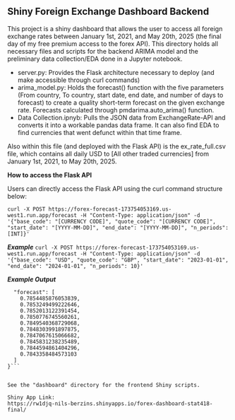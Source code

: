 ## Shiny Foreign Exchange Dashboard Backend 

This project is a shiny dashboard that allows the user to access all foreign exchange rates between January 1st, 2021, and May 20th, 2025 (the final day of my free premium access to the forex API). This directory holds all necessary files and scripts for the backend ARIMA model and the preliminary data collection/EDA done in a Jupyter notebook. 
- server.py: Provides the Flask architecture necessary to deploy (and make accessible through curl commands)
- arima_model.py: Holds the forecast() function with the five parameters (From country, To country, start date, end date, and number of days to forecast) to create a quality short-term forecast on the given exchange rate. Forecasts calculated through pmdarima.auto_arima() function.
- Data Collection.ipnyb: Pulls the JSON data from ExchangeRate-API and converts it into a workable pandas data frame. It can also find EDA to find currencies that went defunct within that time frame. 

Also within this file (and deployed with the Flask API) is the ex_rate_full.csv file, which contains all daily USD to [All other traded currencies] from January 1st, 2021, to May 20th, 2025.

**How to access the Flask API**

Users can directly access the Flask API using the curl command structure below:


```curl -X POST https://forex-forecast-173754053169.us-west1.run.app/forecast -H "Content-Type: application/json" -d '{"base_code": "[CURRENCY CODE]", "quote_code": "[CURRENCY CODE]", "start_date": "[YYYY-MM-DD]", "end_date": "[YYYY-MM-DD]", "n_periods": [INT]}' ```

***Example***
```curl -X POST https://forex-forecast-173754053169.us-west1.run.app/forecast -H "Content-Type: application/json" -d '{"base_code": "USD", "quote_code": "GBP", "start_date": "2023-01-01", "end_date": "2024-01-01", "n_periods": 10}'```

***Example Output***

```{
  "forecast": [
    0.7854485876053839,
    0.7853249499222646,
    0.7852013122391454,
    0.7850776745560261,
    0.7849540368729068,
    0.7848303991897875,
    0.7847067615066682,
    0.7845831238235489,
    0.7844594861404296,
    0.7843358484573103
  ]
}```


See the "dashboard" directory for the frontend Shiny scripts. 

Shiny App Link:
https://rw1djq-nils-berzins.shinyapps.io/forex-dashboard-stat418-final/
